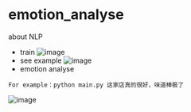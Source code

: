 # emotion_analyse
about NLP
* train
![image](https://github.com/jinzitian/emotion_analyse/tree/master/image/train.png)
* see example
![image](https://github.com/jinzitian/emotion_analyse/tree/master/image/example.png)
* emotion analyse
 ```
 For example：python main.py 这家店真的很好，味道棒极了
 ```
![image](https://github.com/jinzitian/emotion_analyse/tree/master/image/sentence.png)
